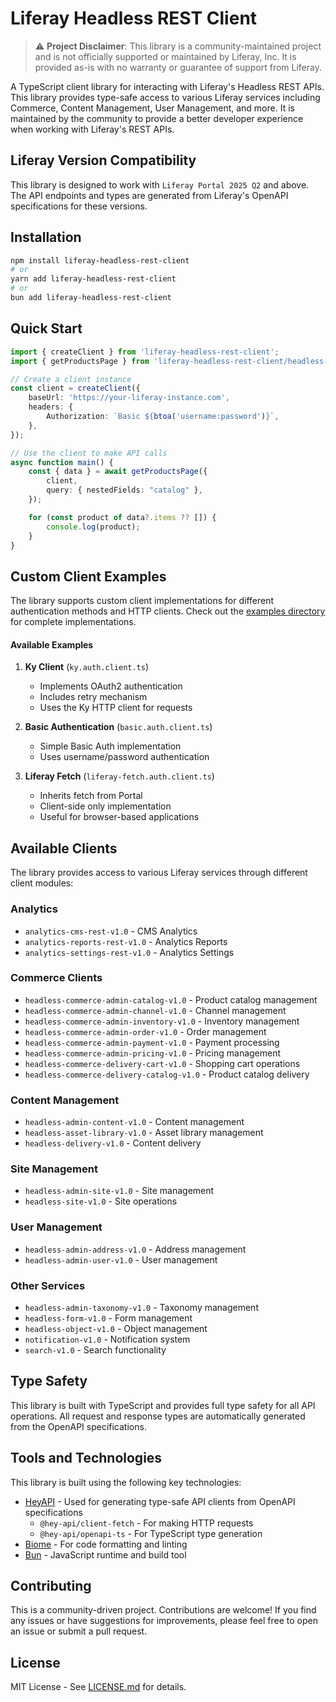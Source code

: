 # Liferay Headless REST Client

> ⚠️ **Project Disclaimer**: This library is a community-maintained project and is not officially supported or maintained by Liferay, Inc. It is provided as-is with no warranty or guarantee of support from Liferay.

A TypeScript client library for interacting with Liferay's Headless REST APIs. This library provides type-safe access to various Liferay services including Commerce, Content Management, User Management, and more. It is maintained by the community to provide a better developer experience when working with Liferay's REST APIs.

## Liferay Version Compatibility

This library is designed to work with `Liferay Portal 2025 Q2` and above. The API endpoints and types are generated from Liferay's OpenAPI specifications for these versions.

## Installation

```bash
npm install liferay-headless-rest-client
# or
yarn add liferay-headless-rest-client
# or
bun add liferay-headless-rest-client
```

## Quick Start

```typescript
import { createClient } from 'liferay-headless-rest-client';
import { getProductsPage } from 'liferay-headless-rest-client/headless-commerce-admin-catalog-v1.0';

// Create a client instance
const client = createClient({
    baseUrl: 'https://your-liferay-instance.com',
    headers: {
        Authorization: `Basic ${btoa('username:password')}`,
    },
});

// Use the client to make API calls
async function main() {
    const { data } = await getProductsPage({
        client,
        query: { nestedFields: "catalog" },
    });

    for (const product of data?.items ?? []) {
        console.log(product);
    }
}
```

## Custom Client Examples

The library supports custom client implementations for different authentication methods and HTTP clients. Check out the [examples directory](https://github.com/kevenleone/liferay-headless-rest-client/tree/main/examples) for complete implementations.

#### Available Examples

1. **Ky Client** (`ky.auth.client.ts`)
   - Implements OAuth2 authentication
   - Includes retry mechanism
   - Uses the Ky HTTP client for requests

2. **Basic Authentication** (`basic.auth.client.ts`)
   - Simple Basic Auth implementation
   - Uses username/password authentication

3. **Liferay Fetch** (`liferay-fetch.auth.client.ts`)
   - Inherits fetch from Portal
   - Client-side only implementation
   - Useful for browser-based applications

## Available Clients

The library provides access to various Liferay services through different client modules:

### Analytics
- `analytics-cms-rest-v1.0` - CMS Analytics
- `analytics-reports-rest-v1.0` - Analytics Reports
- `analytics-settings-rest-v1.0` - Analytics Settings

### Commerce Clients
- `headless-commerce-admin-catalog-v1.0` - Product catalog management
- `headless-commerce-admin-channel-v1.0` - Channel management
- `headless-commerce-admin-inventory-v1.0` - Inventory management
- `headless-commerce-admin-order-v1.0` - Order management
- `headless-commerce-admin-payment-v1.0` - Payment processing
- `headless-commerce-admin-pricing-v1.0` - Pricing management
- `headless-commerce-delivery-cart-v1.0` - Shopping cart operations
- `headless-commerce-delivery-catalog-v1.0` - Product catalog delivery

### Content Management
- `headless-admin-content-v1.0` - Content management
- `headless-asset-library-v1.0` - Asset library management
- `headless-delivery-v1.0` - Content delivery

### Site Management
- `headless-admin-site-v1.0` - Site management
- `headless-site-v1.0` - Site operations

### User Management
- `headless-admin-address-v1.0` - Address management
- `headless-admin-user-v1.0` - User management

### Other Services
- `headless-admin-taxonomy-v1.0` - Taxonomy management
- `headless-form-v1.0` - Form management
- `headless-object-v1.0` - Object management
- `notification-v1.0` - Notification system
- `search-v1.0` - Search functionality

## Type Safety

This library is built with TypeScript and provides full type safety for all API operations. All request and response types are automatically generated from the OpenAPI specifications.

## Tools and Technologies

This library is built using the following key technologies:

- [HeyAPI](https://heyapi.dev) - Used for generating type-safe API clients from OpenAPI specifications
  - `@hey-api/client-fetch` - For making HTTP requests
  - `@hey-api/openapi-ts` - For TypeScript type generation
- [Biome](https://biomejs.dev) - For code formatting and linting
- [Bun](https://bun.sh) - JavaScript runtime and build tool

## Contributing

This is a community-driven project. Contributions are welcome! If you find any issues or have suggestions for improvements, please feel free to open an issue or submit a pull request.

## License

MIT License - See [LICENSE.md](LICENSE.md) for details.
